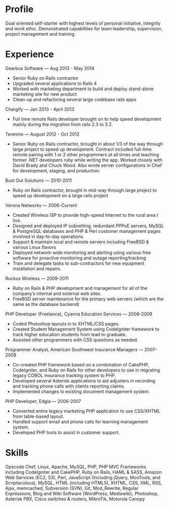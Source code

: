 Profile
=======
Goal oriented self-starter with highest levels of personal initiative, integrity and work ethic.
Demonstrated capabilities for team leadership, supervision, project management and training.

Experience
==========
Gearbox Software — Aug 2013 - May 2014
* Senior Ruby on Rails contractor
* Upgraded several applications to Rails 4
* Worked with marketing department to build and deploy stand-alone marketing site for new product
* Clean-up and refactoring several large codebase rails apps

Chargify — Jan 2013 - April 2013
* Full time remote Rails developer brought on to help speed development mainly during the migration from rails 2.3 to 3.2.

Terenine — August 2012 - Oct 2012
* Senior Ruby on Rails contractor, brought in about 1/3 of the way through large project to speed up development. Contract included full-time remote pairing with 1 or 2 other programmers at all times and teaching former .NET developers ruby while writing the app. Worked closely with David Brady and Chuck Wood. Also wrote server configurations in Chef for development, staging, and production.

Bust Out Solutions — 2010-2011
* Ruby on Rails contractor, brought in mid-way through large project to speed up development on a large rails project

Verona Networks — 2006-Current
* Created Wireless ISP to provide high-speed Internet to the rural area I live.
* Designed and deployed IP subnetting, redundant PPPoE servers, MySQL & PostgreSQL databases and PHP & Perl customer management pages involved in day-to-day operations.
* Support & maintain local and remote servers including FreeBSD & various Linux flavors
* Deployed network-wide monitoring and alerting using various free software for proactive monitoring and outage reporting/tracking
* Train and delegate tasks to sub-contractors for new equipment installation and repairs.

Ruckus Wireless — 2009-2011
* Ruby on Rails & PHP development and management for all of the company’s internal and external web sites.
* FreeBSD server maintenance for the primary web servers (which are the same as the database backend)

PHP Developer (Freelance), Cyanna Education Services — 2008-2009
* Coded Photoshop layouts in to XHTML/CSS pages.
* Created Student Management System using CodeIgniter framework to track higher education students from lead to graduate.
* Assisted other programmers with CSS questions as needed.

Programmer Analyst, American Southwest Insurance Managers — 2007-2008
* Co-created PHP framework based on a combination of CakePHP, CodeIgniter, and Ruby on Rails for other developers to use in migrating legacy COBOL insurance tracking system to PHP.
* Developed several Asterisk applications to aid adjusters in recording and tracking phone calls with clients reporting claims.
* Implemented changes to existing document management system.

PHP Developer, Edgia — 2006-2007
* Converted entire legacy marketing PHP application to use CSS/XHTML from table-based layout.
* Handled support email and phone calls for learning management system.
* Developed PHP tools to assist in customer support.

Skills
======
Opscode Chef, Linux, Apache, MySQL, PHP, PHP MVC Frameworks including CodeIgniter and CakePHP, Ruby on Rails, HAML & SASS, Amazon Web Services (EC2, S3), Perl, JavaScript (Including jQuery, MooTools, and Scriptaculous), MySQL, HTML (including HTML5), XHTML, CSS, XML, RSS, Ajax, memcached, Subversion (SVN), Git, Mod_Rewrite, Regular Expressions, Blog and Wiki Software (WordPress, Mediawiki), Photoshop, Asterisk PBX, Cisco switches & routers, MikroTik, Motorola Canopy
